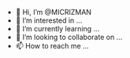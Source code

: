 - 👋 Hi, I’m @MICRIZMAN
- 👀 I’m interested in ...
- 🌱 I’m currently learning ...
- 💞️ I’m looking to collaborate on ...
- 📫 How to reach me ...

<!---
MICRIZMAN/MICRIZMAN is a ✨ special ✨ repository because its `README.md` (this file) appears on your GitHub profile.
You can click the Preview link to take a look at your changes.
--->
